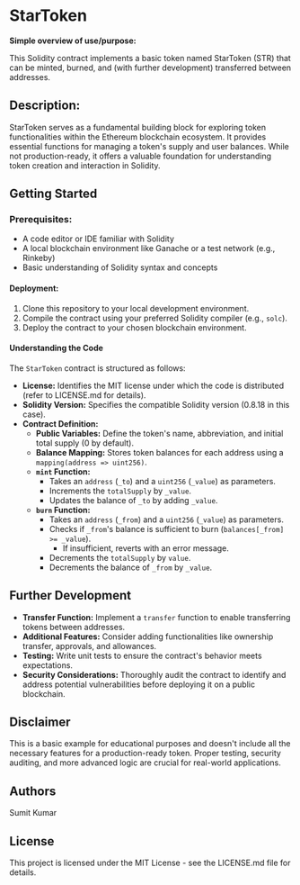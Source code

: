 # StarToken

**Simple overview of use/purpose:**

This Solidity contract implements a basic token named StarToken (STR) that can be minted, burned, and (with further development) transferred between addresses.

## Description:

StarToken serves as a fundamental building block for exploring token functionalities within the Ethereum blockchain ecosystem. It provides essential functions for managing a token's supply and user balances. While not production-ready, it offers a valuable foundation for understanding token creation and interaction in Solidity.

## Getting Started

### Prerequisites:

- A code editor or IDE familiar with Solidity
- A local blockchain environment like Ganache or a test network (e.g., Rinkeby)
- Basic understanding of Solidity syntax and concepts

#### Deployment:

1. Clone this repository to your local development environment.
2. Compile the contract using your preferred Solidity compiler (e.g., `solc`).
3. Deploy the contract to your chosen blockchain environment.

#### Understanding the Code

The `StarToken` contract is structured as follows:

- **License:** Identifies the MIT license under which the code is distributed (refer to LICENSE.md for details).
- **Solidity Version:** Specifies the compatible Solidity version (0.8.18 in this case).
- **Contract Definition:**
   - **Public Variables:** Define the token's name, abbreviation, and initial total supply (0 by default).
   - **Balance Mapping:** Stores token balances for each address using a `mapping(address => uint256)`.
   - **`mint` Function:**
     - Takes an `address` (`_to`) and a `uint256` (`_value`) as parameters.
     - Increments the `totalSupply` by `_value`.
     - Updates the balance of `_to` by adding `_value`.
   - **`burn` Function:**
     - Takes an `address` (`_from`) and a `uint256` (`_value`) as parameters.
     - Checks if `_from`'s balance is sufficient to burn (`balances[_from] >= _value`).
       - If insufficient, reverts with an error message.
     - Decrements the `totalSupply` by `value`.
     - Decrements the balance of `_from` by `_value`.

## Further Development

- **Transfer Function:** Implement a `transfer` function to enable transferring tokens between addresses.
- **Additional Features:** Consider adding functionalities like ownership transfer, approvals, and allowances.
- **Testing:** Write unit tests to ensure the contract's behavior meets expectations.
- **Security Considerations:** Thoroughly audit the contract to identify and address potential vulnerabilities before deploying it on a public blockchain.

## Disclaimer

This is a basic example for educational purposes and doesn't include all the necessary features for a production-ready token. Proper testing, security auditing, and more advanced logic are crucial for real-world applications.

## Authors

Sumit Kumar

## License

This project is licensed under the MIT License - see the LICENSE.md file for details.
